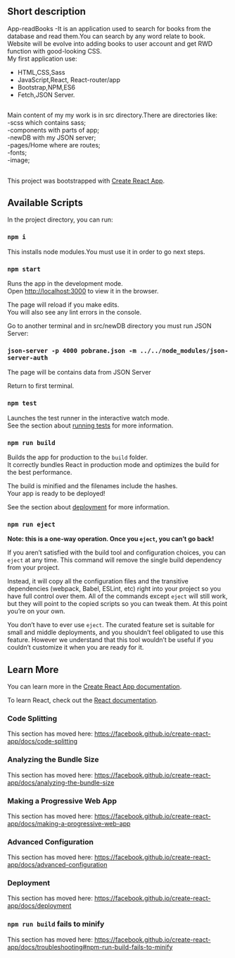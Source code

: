 ## Short description

App-readBooks -It is an application used to search for books from the database and read them.You can search by any word relate to book.
Website will be evolve into adding books to user account and get RWD function with good-looking CSS.<br/>
My first application use:
- HTML,CSS,Sass
- JavaScript,React, React-router/app
- Bootstrap,NPM,ES6
- Fetch,JSON Server.
##
Main content of my my work is in src directory.There are directories like:<br />
 -scss which contains sass;<br />
 -components with parts of app;<br />
 -newDB with my JSON server;<br />
 -pages/Home where are routes;<br />
 -fonts;<br />
 -image;<br />

##

This project was bootstrapped with [Create React App](https://github.com/facebook/create-react-app).

## Available Scripts

In the project directory, you can run:

### `npm i`

This installs node modules.You must use it in order to go next steps.

### `npm start`

Runs the app in the development mode.<br />
Open [http://localhost:3000](http://localhost:3000) to view it in the browser.

The page will reload if you make edits.<br />
You will also see any lint errors in the console.

Go to another terminal and in src/newDB directory you must run JSON Server:
 
 ### `json-server -p 4000 pobrane.json -m ../../node_modules/json-server-auth`

The page will be contains data from JSON Server

Return to first terminal.

### `npm test`

Launches the test runner in the interactive watch mode.<br />
See the section about [running tests](https://facebook.github.io/create-react-app/docs/running-tests) for more information.

### `npm run build`

Builds the app for production to the `build` folder.<br />
It correctly bundles React in production mode and optimizes the build for the best performance.

The build is minified and the filenames include the hashes.<br />
Your app is ready to be deployed!

See the section about [deployment](https://facebook.github.io/create-react-app/docs/deployment) for more information.

### `npm run eject`

**Note: this is a one-way operation. Once you `eject`, you can’t go back!**

If you aren’t satisfied with the build tool and configuration choices, you can `eject` at any time. This command will remove the single build dependency from your project.

Instead, it will copy all the configuration files and the transitive dependencies (webpack, Babel, ESLint, etc) right into your project so you have full control over them. All of the commands except `eject` will still work, but they will point to the copied scripts so you can tweak them. At this point you’re on your own.

You don’t have to ever use `eject`. The curated feature set is suitable for small and middle deployments, and you shouldn’t feel obligated to use this feature. However we understand that this tool wouldn’t be useful if you couldn’t customize it when you are ready for it.

## Learn More

You can learn more in the [Create React App documentation](https://facebook.github.io/create-react-app/docs/getting-started).

To learn React, check out the [React documentation](https://reactjs.org/).

### Code Splitting

This section has moved here: https://facebook.github.io/create-react-app/docs/code-splitting

### Analyzing the Bundle Size

This section has moved here: https://facebook.github.io/create-react-app/docs/analyzing-the-bundle-size

### Making a Progressive Web App

This section has moved here: https://facebook.github.io/create-react-app/docs/making-a-progressive-web-app

### Advanced Configuration

This section has moved here: https://facebook.github.io/create-react-app/docs/advanced-configuration

### Deployment

This section has moved here: https://facebook.github.io/create-react-app/docs/deployment

### `npm run build` fails to minify

This section has moved here: https://facebook.github.io/create-react-app/docs/troubleshooting#npm-run-build-fails-to-minify
